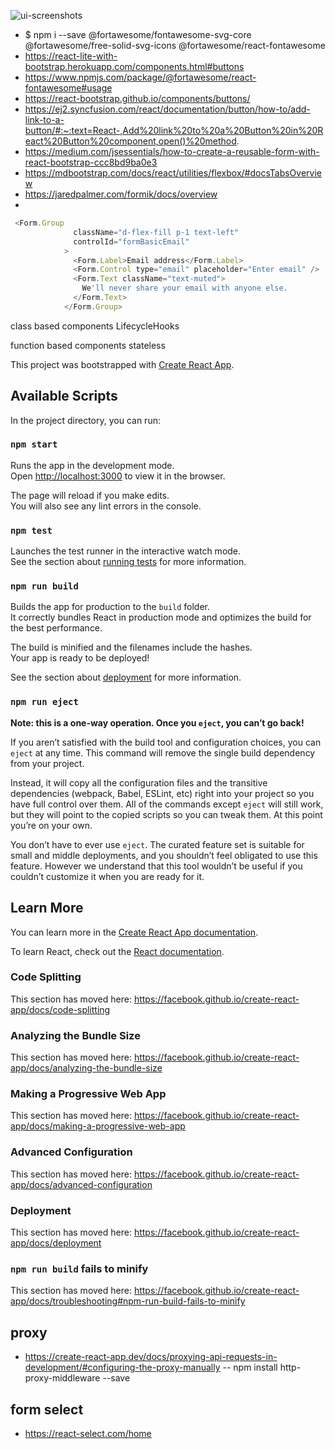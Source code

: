 ![ui-screenshots](src/assets/ui-screenshots)

- $ npm i --save @fortawesome/fontawesome-svg-core  @fortawesome/free-solid-svg-icons @fortawesome/react-fontawesome
- https://react-lite-with-bootstrap.herokuapp.com/components.html#buttons
- https://www.npmjs.com/package/@fortawesome/react-fontawesome#usage
- https://react-bootstrap.github.io/components/buttons/
- https://ej2.syncfusion.com/react/documentation/button/how-to/add-link-to-a-button/#:~:text=React-,Add%20link%20to%20a%20Button%20in%20React%20Button%20component,open()%20method.
- https://medium.com/jsessentials/how-to-create-a-reusable-form-with-react-bootstrap-ccc8bd9ba0e3
- https://mdbootstrap.com/docs/react/utilities/flexbox/#docsTabsOverview
- https://jaredpalmer.com/formik/docs/overview
- 

```js
 <Form.Group
              className="d-flex-fill p-1 text-left"
              controlId="formBasicEmail"
            >
              <Form.Label>Email address</Form.Label>
              <Form.Control type="email" placeholder="Enter email" />
              <Form.Text className="text-muted">
                We'll never share your email with anyone else.
              </Form.Text>
            </Form.Group>
```
class based components
LifecycleHooks

function based components
stateless

This project was bootstrapped with [Create React App](https://github.com/facebook/create-react-app).

## Available Scripts

In the project directory, you can run:

### `npm start`

Runs the app in the development mode.<br />
Open [http://localhost:3000](http://localhost:3000) to view it in the browser.

The page will reload if you make edits.<br />
You will also see any lint errors in the console.

### `npm test`

Launches the test runner in the interactive watch mode.<br />
See the section about [running tests](https://facebook.github.io/create-react-app/docs/running-tests) for more information.

### `npm run build`

Builds the app for production to the `build` folder.<br />
It correctly bundles React in production mode and optimizes the build for the best performance.

The build is minified and the filenames include the hashes.<br />
Your app is ready to be deployed!

See the section about [deployment](https://facebook.github.io/create-react-app/docs/deployment) for more information.

### `npm run eject`

**Note: this is a one-way operation. Once you `eject`, you can’t go back!**

If you aren’t satisfied with the build tool and configuration choices, you can `eject` at any time. This command will remove the single build dependency from your project.

Instead, it will copy all the configuration files and the transitive dependencies (webpack, Babel, ESLint, etc) right into your project so you have full control over them. All of the commands except `eject` will still work, but they will point to the copied scripts so you can tweak them. At this point you’re on your own.

You don’t have to ever use `eject`. The curated feature set is suitable for small and middle deployments, and you shouldn’t feel obligated to use this feature. However we understand that this tool wouldn’t be useful if you couldn’t customize it when you are ready for it.

## Learn More

You can learn more in the [Create React App documentation](https://facebook.github.io/create-react-app/docs/getting-started).

To learn React, check out the [React documentation](https://reactjs.org/).

### Code Splitting

This section has moved here: https://facebook.github.io/create-react-app/docs/code-splitting

### Analyzing the Bundle Size

This section has moved here: https://facebook.github.io/create-react-app/docs/analyzing-the-bundle-size

### Making a Progressive Web App

This section has moved here: https://facebook.github.io/create-react-app/docs/making-a-progressive-web-app

### Advanced Configuration

This section has moved here: https://facebook.github.io/create-react-app/docs/advanced-configuration

### Deployment

This section has moved here: https://facebook.github.io/create-react-app/docs/deployment

### `npm run build` fails to minify

This section has moved here: https://facebook.github.io/create-react-app/docs/troubleshooting#npm-run-build-fails-to-minify


## proxy

- https://create-react-app.dev/docs/proxying-api-requests-in-development/#configuring-the-proxy-manually
-- npm install http-proxy-middleware --save


## form select
- https://react-select.com/home
